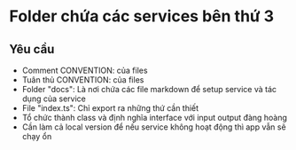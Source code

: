 # Folder chứa các services bên thứ 3

## Yêu cầu
  - Comment CONVENTION: của files
  - Tuân thủ CONVENTION: của files
  - Folder "docs": Là nơi chứa các file markdown để setup service và tác dụng của service
  - File "index.ts": Chỉ export ra những thứ cần thiết
  - Tổ chức thành class và định nghĩa interface với input output đàng hoàng
  - Cần làm cả local version để nếu service không hoạt động thì app vẫn sẽ chạy ổn

